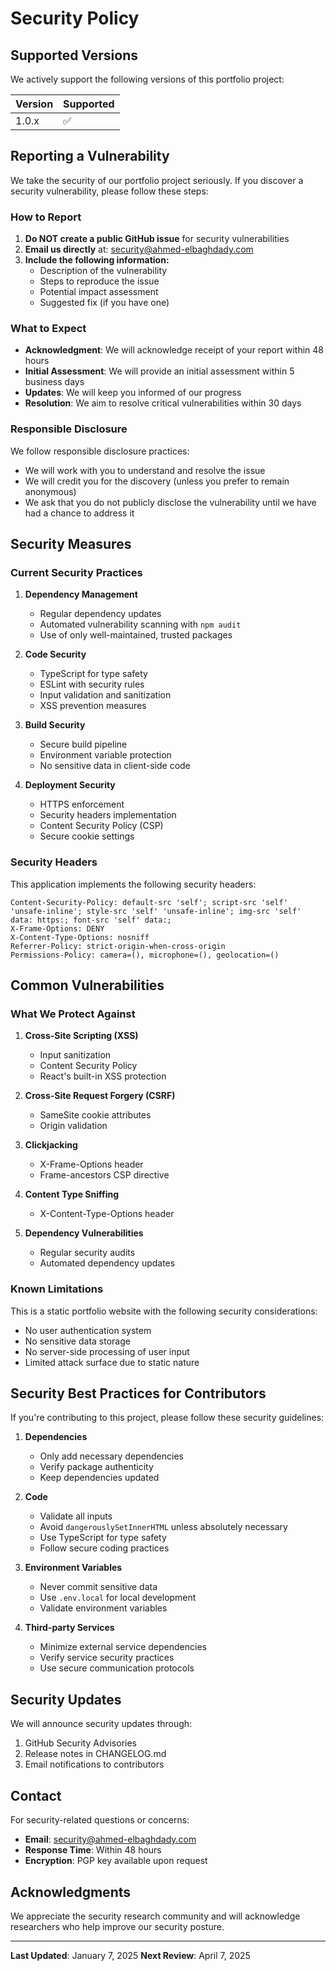 # Security Policy

## Supported Versions

We actively support the following versions of this portfolio project:

| Version | Supported          |
| ------- | ------------------ |
| 1.0.x   | :white_check_mark: |

## Reporting a Vulnerability

We take the security of our portfolio project seriously. If you discover a security vulnerability, please follow these steps:

### How to Report

1. **Do NOT create a public GitHub issue** for security vulnerabilities
2. **Email us directly** at: security@ahmed-elbaghdady.com
3. **Include the following information:**
   - Description of the vulnerability
   - Steps to reproduce the issue
   - Potential impact assessment
   - Suggested fix (if you have one)

### What to Expect

- **Acknowledgment**: We will acknowledge receipt of your report within 48 hours
- **Initial Assessment**: We will provide an initial assessment within 5 business days
- **Updates**: We will keep you informed of our progress
- **Resolution**: We aim to resolve critical vulnerabilities within 30 days

### Responsible Disclosure

We follow responsible disclosure practices:

- We will work with you to understand and resolve the issue
- We will credit you for the discovery (unless you prefer to remain anonymous)
- We ask that you do not publicly disclose the vulnerability until we have had a chance to address it

## Security Measures

### Current Security Practices

1. **Dependency Management**
   - Regular dependency updates
   - Automated vulnerability scanning with `npm audit`
   - Use of only well-maintained, trusted packages

2. **Code Security**
   - TypeScript for type safety
   - ESLint with security rules
   - Input validation and sanitization
   - XSS prevention measures

3. **Build Security**
   - Secure build pipeline
   - Environment variable protection
   - No sensitive data in client-side code

4. **Deployment Security**
   - HTTPS enforcement
   - Security headers implementation
   - Content Security Policy (CSP)
   - Secure cookie settings

### Security Headers

This application implements the following security headers:

```
Content-Security-Policy: default-src 'self'; script-src 'self' 'unsafe-inline'; style-src 'self' 'unsafe-inline'; img-src 'self' data: https:; font-src 'self' data:;
X-Frame-Options: DENY
X-Content-Type-Options: nosniff
Referrer-Policy: strict-origin-when-cross-origin
Permissions-Policy: camera=(), microphone=(), geolocation=()
```

## Common Vulnerabilities

### What We Protect Against

1. **Cross-Site Scripting (XSS)**
   - Input sanitization
   - Content Security Policy
   - React's built-in XSS protection

2. **Cross-Site Request Forgery (CSRF)**
   - SameSite cookie attributes
   - Origin validation

3. **Clickjacking**
   - X-Frame-Options header
   - Frame-ancestors CSP directive

4. **Content Type Sniffing**
   - X-Content-Type-Options header

5. **Dependency Vulnerabilities**
   - Regular security audits
   - Automated dependency updates

### Known Limitations

This is a static portfolio website with the following security considerations:

- No user authentication system
- No sensitive data storage
- No server-side processing of user input
- Limited attack surface due to static nature

## Security Best Practices for Contributors

If you're contributing to this project, please follow these security guidelines:

1. **Dependencies**
   - Only add necessary dependencies
   - Verify package authenticity
   - Keep dependencies updated

2. **Code**
   - Validate all inputs
   - Avoid `dangerouslySetInnerHTML` unless absolutely necessary
   - Use TypeScript for type safety
   - Follow secure coding practices

3. **Environment Variables**
   - Never commit sensitive data
   - Use `.env.local` for local development
   - Validate environment variables

4. **Third-party Services**
   - Minimize external service dependencies
   - Verify service security practices
   - Use secure communication protocols

## Security Updates

We will announce security updates through:

1. GitHub Security Advisories
2. Release notes in CHANGELOG.md
3. Email notifications to contributors

## Contact

For security-related questions or concerns:

- **Email**: security@ahmed-elbaghdady.com
- **Response Time**: Within 48 hours
- **Encryption**: PGP key available upon request

## Acknowledgments

We appreciate the security research community and will acknowledge researchers who help improve our security posture.

---

**Last Updated**: January 7, 2025
**Next Review**: April 7, 2025